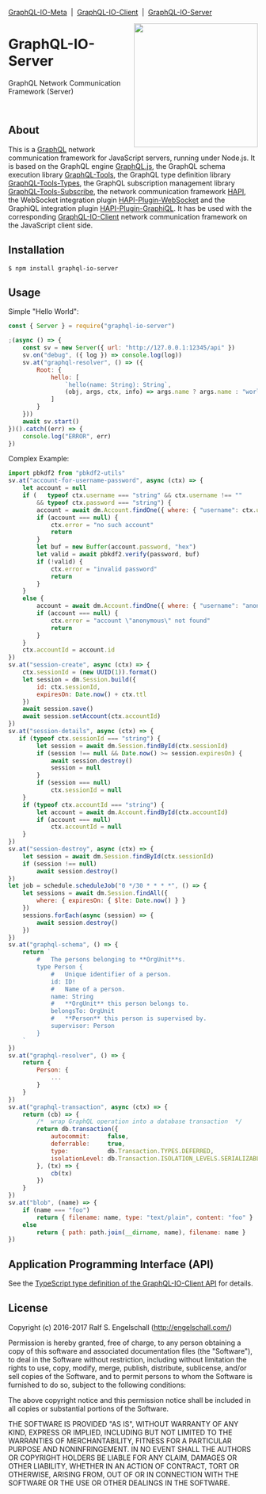 
[GraphQL-IO-Meta](https://github.com/rse/graphql-io) &nbsp;|&nbsp;
[GraphQL-IO-Client](https://github.com/rse/graphql-io-client) &nbsp;|&nbsp;
[GraphQL-IO-Server](https://github.com/rse/graphql-io-server)

<img src="https://rawgit.com/rse/graphql-io/master/graphql-io.svg" width="250" align="right" alt=""/>

GraphQL-IO-Server
=================

GraphQL Network Communication Framework (Server)

<p/>
<img src="https://nodei.co/npm/graphql-io-server.png?downloads=true&stars=true" alt=""/>

<p/>
<img src="https://david-dm.org/rse/graphql-io-server.png" alt=""/>

About
-----

This is a [GraphQL](http://graphql.org/) network communication framework for
JavaScript servers, running under Node.js.
It is based on the GraphQL engine [GraphQL.js](http://graphql.org/graphql-js/),
the GraphQL schema execution library [GraphQL-Tools](http://dev.apollodata.com/tools/graphql-tools/),
the GraphQL type definition library [GraphQL-Tools-Types](https://github.com/rse/graphql-tools-types),
the GraphQL subscription management library [GraphQL-Tools-Subscribe](https://github.com/rse/graphql-tools-subscribe),
the network communication framework [HAPI](https://hapijs.com),
the WebSocket integration plugin [HAPI-Plugin-WebSocket](https://github.com/rse/hapi-plugin-websocket)
and the GraphiQL integration plugin [HAPI-Plugin-GraphiQL](https://github.com/rse/hapi-plugin-graphiql).
It has be used with the corresponding [GraphQL-IO-Client](https://github.com/rse/graphql-io-client)
network communication framework on the JavaScript client side.

Installation
------------

```shell
$ npm install graphql-io-server
```

Usage
-----

Simple "Hello World":

```js
const { Server } = require("graphql-io-server")

;(async () => {
    const sv = new Server({ url: "http://127.0.0.1:12345/api" })
    sv.on("debug", ({ log }) => console.log(log))
    sv.at("graphql-resolver", () => ({
        Root: {
            hello: [
                `hello(name: String): String`,
                (obj, args, ctx, info) => args.name ? args.name : "world"
            ]
        }
    }))
    await sv.start()
})().catch((err) => {
    console.log("ERROR", err)
})
```

Complex Example:

```js
import pbkdf2 from "pbkdf2-utils"
sv.at("account-for-username-password", async (ctx) => {
    let account = null
    if (   typeof ctx.username === "string" && ctx.username !== ""
        && typeof ctx.password === "string") {
        account = await dm.Account.findOne({ where: { "username": ctx.username } })
        if (account === null) {
            ctx.error = "no such account"
            return
        }
        let buf = new Buffer(account.password, "hex")
        let valid = await pbkdf2.verify(password, buf)
        if (!valid) {
            ctx.error = "invalid password"
            return
        }
    }
    else {
        account = await dm.Account.findOne({ where: { "username": "anonymous" } })
        if (account === null) {
            ctx.error = "account \"anonymous\" not found"
            return
        }
    }
    ctx.accountId = account.id
})
sv.at("session-create", async (ctx) => {
    ctx.sessionId = (new UUID(1)).format()
    let session = dm.Session.build({
        id: ctx.sessionId,
        expiresOn: Date.now() + ctx.ttl
    })
    await session.save()
    await session.setAccount(ctx.accountId)
})
sv.at("session-details", async (ctx) => {
   if (typeof ctx.sessionId === "string") {
        let session = await dm.Session.findById(ctx.sessionId)
        if (session !== null && Date.now() >= session.expiresOn) {
            await session.destroy()
            session = null
        }
        if (session === null)
            ctx.sessionId = null
    }
    if (typeof ctx.accountId === "string") {
        let account = await dm.Account.findById(ctx.accountId)
        if (account === null)
            ctx.accountId = null
    }
})
sv.at("session-destroy", async (ctx) => {
    let session = await dm.Session.findById(ctx.sessionId)
    if (session !== null)
        await session.destroy()
})
let job = schedule.scheduleJob("0 */30 * * * *", () => {
    let sessions = await dm.Session.findAll({
        where: { expiresOn: { $lte: Date.now() } }
    })
    sessions.forEach(async (session) => {
        await session.destroy()
    })
})
sv.at("graphql-schema", () => {
    return `
        #   The persons belonging to **OrgUnit**s.
        type Person {
            #   Unique identifier of a person.
            id: ID!
            #   Name of a person.
            name: String
            #   **OrgUnit** this person belongs to.
            belongsTo: OrgUnit
            #   **Person** this person is supervised by.
            supervisor: Person
        }
    `
})
sv.at("graphql-resolver", () => {
    return {
        Person: {
            ...
        }
    }
})
sv.at("graphql-transaction", async (ctx) => {
    return (cb) => {
        /*  wrap GraphQL operation into a database transaction  */
        return db.transaction({
            autocommit:     false,
            deferrable:     true,
            type:           db.Transaction.TYPES.DEFERRED,
            isolationLevel: db.Transaction.ISOLATION_LEVELS.SERIALIZABLE
        }, (tx) => {
            cb(tx)
        })
    }
})
sv.at("blob", (name) => {
    if (name === "foo")
        return { filename: name, type: "text/plain", content: "foo" }
    else
        return { path: path.join(__dirname, name), filename: name }
})
```

Application Programming Interface (API)
---------------------------------------

See the [TypeScript type definition of the GraphQL-IO-Client API](src/graphql-io.d.ts) for details.

License
-------

Copyright (c) 2016-2017 Ralf S. Engelschall (http://engelschall.com/)

Permission is hereby granted, free of charge, to any person obtaining
a copy of this software and associated documentation files (the
"Software"), to deal in the Software without restriction, including
without limitation the rights to use, copy, modify, merge, publish,
distribute, sublicense, and/or sell copies of the Software, and to
permit persons to whom the Software is furnished to do so, subject to
the following conditions:

The above copyright notice and this permission notice shall be included
in all copies or substantial portions of the Software.

THE SOFTWARE IS PROVIDED "AS IS", WITHOUT WARRANTY OF ANY KIND,
EXPRESS OR IMPLIED, INCLUDING BUT NOT LIMITED TO THE WARRANTIES OF
MERCHANTABILITY, FITNESS FOR A PARTICULAR PURPOSE AND NONINFRINGEMENT.
IN NO EVENT SHALL THE AUTHORS OR COPYRIGHT HOLDERS BE LIABLE FOR ANY
CLAIM, DAMAGES OR OTHER LIABILITY, WHETHER IN AN ACTION OF CONTRACT,
TORT OR OTHERWISE, ARISING FROM, OUT OF OR IN CONNECTION WITH THE
SOFTWARE OR THE USE OR OTHER DEALINGS IN THE SOFTWARE.

